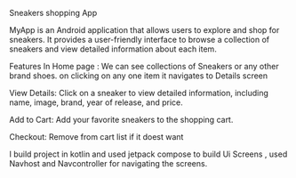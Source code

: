 Sneakers shopping App

MyApp is an Android application that allows users to explore and shop for sneakers. 
It provides a user-friendly interface to browse a collection of sneakers and view detailed information about each item.

Features
In Home page : We can see collections of Sneakers or any other brand shoes. on clicking on any one item it navigates to Details screen

View Details: Click on a sneaker to view detailed information, including name, image, brand, year of release, and price.

Add to Cart: Add your favorite sneakers to the shopping cart.

Checkout: Remove from cart list if it doest want


I build project in kotlin and  used jetpack compose to build Ui Screens , used Navhost and Navcontroller for navigating the screens.

